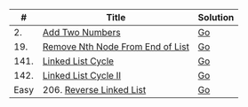 | #       | Title                                                    | Solution                                    |
| ------- | -------------------------------------------------------- | ------------------------------------------- |
| 2.      | [Add Two Numbers][add-two-numbers]                       |   [Go](add-two-numbers.go)                  |
| 19.     | [Remove Nth Node From End of List][remove-nth-node]      |   [Go](remove-nth-node.go)                  |
| 141.    | [Linked List Cycle][linked-list-cycle]                   |   [Go](linked_list_cycle.go)                |
| 142.    | [Linked List Cycle II][linked-list-cycle-ii]             |   [Go](linked-list-cycle-ii.go)             |
| Easy    | 206. [Reverse Linked List](https://leetcode.com/problems/reverse-linked-list/)             |   [Go](reverse_linked_list.go)      |

[add-two-numbers]: https://leetcode.com/problems/add-two-numbers/
[remove-nth-node]: https://leetcode.com/problems/remove-nth-node-from-end-of-list/
[linked-list-cycle]: https://leetcode.com/problems/linked-list-cycle/
[linked-list-cycle-ii]: https://leetcode.com/problems/linked-list-cycle-ii/